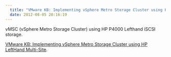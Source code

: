```yaml
---
  title: "VMware KB: Implementing vSphere Metro Storage Cluster using HP LeftHand Multi-Site"
  date: 2012-08-05 20:16:19
---
```


vMSC (vSphere Metro Storage Cluster) using HP P4000 Lefthand iSCSI
storage.

[VMware KB: Implementing vSphere Metro Storage Cluster using HP LeftHand Multi-Site](http://kb.vmware.com/selfservice/microsites/search.do?language=en_US&cmd=displayKC&externalId=2020097).
